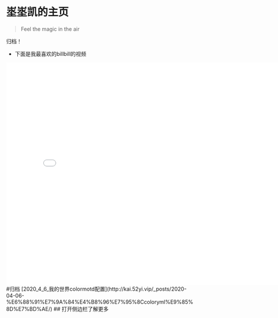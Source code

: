 # 埊埊凯的主页
> Feel the magic in the air 
<!-- slide -->
归档！
<!-- slide -->
+ 下面是我最喜欢的billbill的视频
<!-- slide vertical=true -->
<iframe 
    width="800" 
    height="600" 
    src="//player.bilibili.com/player.html?aid=53437058&bvid=BV1q4411L7cW&cid=93489702&page=1" 
    scrolling="no" 
    border="0" 
    frameborder="no" 
    framespacing="0" 
    allowfullscreen="false"> 
    </iframe>
<!-- slide vertical=true -->
#归档
[2020_4_6_我的世界colormotd配置](http://kai.52yi.vip/_posts/2020-04-06-%E6%88%91%E7%9A%84%E4%B8%96%E7%95%8Ccoloryml%E9%85%8D%E7%BD%AE/)
<!-- slide vertical=true -->
## 打开侧边栏了解更多

